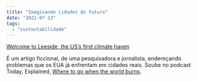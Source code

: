 ```yaml
---
title: "Imaginando cidades do futuro"
date: "2021-07-13"
tags: 
  - "sustentabilidade"
---
```


[Welcome to Leeside, the US’s first climate haven](https://qz.com/1891446/welcome-to-leeside-the-uss-first-climate-haven "Welcome to Leeside, the US’s first climate haven")

É um artigo ficcional, de uma pesquisadora e jornalista, endereçando problemas que os EUA já enfrentam em cidades reais. Soube no podcast Today, Explained, [Where to go when the world burns](https://playlist.megaphone.fm/?p=VMP5705694065 "Where to go when the world burns Vox Podcast").
